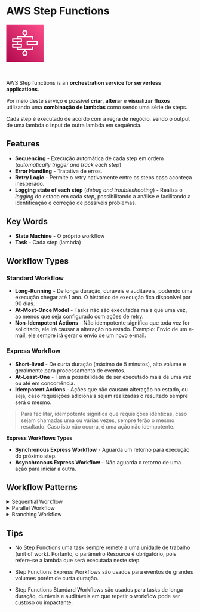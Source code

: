 # AWS Step Functions

<img height=100px; alt="step_functions_logo" src="../../../images/step-functions.svg" />

<p>&nbsp;</p>

AWS Step functions is an **orchestration service for serverless applications**.

Por meio deste serviço é possível **criar**, **alterar** e **visualizar fluxos** utilizando uma **combinação de lambdas** como sendo uma série de steps.

Cada step é executado de acordo com a regra de negócio, sendo o output de uma lambda o input de outra lambda em sequência.

## Features

- **Sequencing** - Execução automática de cada step em ordem (*automatically trigger and track each step*)
- **Error Handling** - Tratativa de erros.
- **Retry Logic** - Permite o retry nativamente entre os steps caso aconteça inesperado.
- **Logging state of each step** (*debug and troubleshooting*) - Realiza o *logging* do estado em cada *step*, possibilitando a análise e facilitando a identificação e correção de possíveis problemas.

## Key Words

- **State Machine** - O próprio workflow
- **Task** - Cada step (lambda)

## Workflow Types

### Standard Workflow

- **Long-Running** - De longa duração, duráveis e auditáveis, podendo uma execução chegar até 1 ano. O histórico de execução fica disponível por 90 dias.
- **At-Most-Once Model** - Tasks não são executadas mais que uma vez, ao menos que seja configurado com ações de retry.
- **Non-Idempotent Actions** - Não idempotente significa que toda vez for solicitado, ele irá causar a alteração no estado. Exemplo: Envio de um e-mail, ele sempre irá gerar o envio de um novo e-mail.

### Express Workflow

- **Short-lived** - De curta duração (máximo de 5 minutos), alto volume e geralmente para processamento de eventos.
- **At-Least-One** - Tem a possibilidade de ser executado mais de uma vez ou até em concorrência.
- **Idempotent Actions** - Ações que não causam alteração no estado, ou seja, caso requisições adicionais sejam realizadas o resultado sempre será o mesmo.

> Para facilitar, idempotente significa que requisições idênticas, caso sejam chamadas uma ou várias vezes, sempre terão o mesmo resultado. Caso isto não ocorra, é uma ação não idempotente.

**Express Workflows Types**

- **Synchronous Express Workflow** - Aguarda um retorno para execução do próximo step.
- **Asynchronous Express Workflow** - Não aguarda o retorno de uma ação para iniciar a outra.

## Workflow Patterns

<details>
    <summary>Sequential Workflow</summary>
    <img width=400px; alt="step-functions-sequential-workflow" src="../../../images/step-functions-sequential-workflow.png" />
</details>

<details>
    <summary>Parallel Workflow</summary>
    <img width=400px; alt="step-functions-parallel-workflow" src="../../../images/step-functions-parallel-workflow.png" />
</details>

<details>
    <summary>Branching Workflow</summary>
    <img width=400px; alt="step-functions-branching-workflow" src="../../../images/step-functions-branching-workflow.png" />
</details>

## Tips

- No Step Functions uma task sempre remete a uma unidade de trabalho (unit of work). Portanto, o parâmetro Resource é obrigatório, pois refere-se a lambda que será executada neste step.

- Step Functions Express Workflows são usados para eventos de grandes volumes porém de curta duração.

- Step Functions Standard Workflows são usados para tasks de longa duração, duráveis e auditáveis em que repetir o workflow pode ser custoso ou impactante.